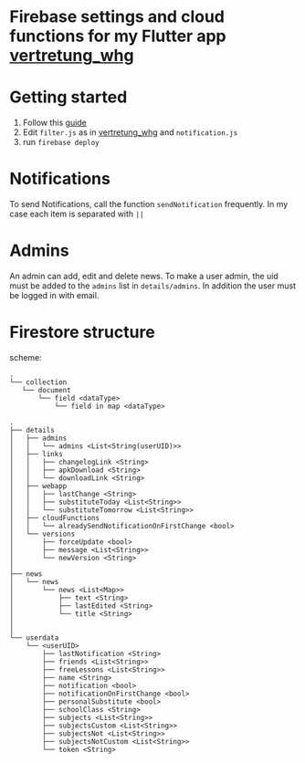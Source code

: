 # Firebase settings and cloud functions for my Flutter app [vertretung_whg](https://github.com/Vinzent03/vertretung_whg)

# Getting started
1. Follow this [guide](https://firebase.google.com/docs/functions/get-started)
2. Edit `filter.js` as in [vertretung_whg](https://github.com/Vinzent03/vertretung_whg) and `notification.js`
3. run `firebase deploy`

# Notifications
To send Notifications, call the function `sendNotification` frequently. In my case each item is separated with `||`

# Admins
An admin can add, edit and delete news. To make a user admin, 
the uid must be added to the `admins` list in `details/admins`. In addition the user must be logged in with email.

# Firestore structure
scheme:
```
.
└── collection
   └── document
       └── field <dataType>
           └── field in map <dataType>
```

```
.
├── details
│   ├── admins
│   │   └── admins <List<String(userUID)>>
│   ├── links
│   │   ├── changelogLink <String>
│   │   ├── apkDownload <String>
│   │   └── downloadLink <String>
│   ├── webapp
│   │   ├── lastChange <String>
│   │   ├── substituteToday <List<String>>
│   │   └── substituteTomorrow <List<String>>
│   ├── cloudFunctions
│   │   └── alreadySendNotificationOnFirstChange <bool>
│   └── versions
│       ├── forceUpdate <bool>
│       ├── message <List<String>>
│       └── newVersion <String>
│
├── news
│   └── news
│       └── news <List<Map>>
│           ├── text <String>
│           ├── lastEdited <String>
│           └── title <String>
│
│
└── userdata
    └── <userUID>
        ├── lastNotification <String>
        ├── friends <List<String>>
        ├── freeLessons <List<String>>
        ├── name <String>
        ├── notification <bool>
        ├── notificationOnFirstChange <bool>
        ├── personalSubstitute <bool>
        ├── schoolClass <String>
        ├── subjects <List<String>>
        ├── subjectsCustom <List<String>>
        ├── subjectsNot <List<String>>
        ├── subjectsNotCustom <List<String>>
        └── token <String>
```